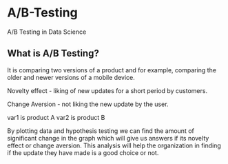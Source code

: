 # A/B-Testing
A/B Testing in Data Science

<h2>What is A/B Testing?</h2>
<p>It is comparing two versions of a product and for example, comparing the older and newer versions of a mobile device.</p>
<p>Novelty effect - liking of new updates for a short period by customers.</p>
<p>Change Aversion - not liking the new update by the user.</p>

var1 is product A
var2 is product B

By plotting data and hypothesis testing we can find the amount of significant change in the graph which will give us answers if its novelty effect or change aversion. This analysis will help the organization in finding if the update they have made is a good choice or not.
